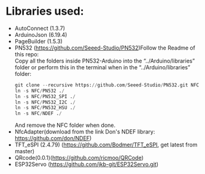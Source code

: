 # Libraries used:

* AutoConnect (1.3.7)
* ArduinoJson (6.19.4)
* PageBuilder (1.5.3)
* PN532 (https://github.com/Seeed-Studio/PN532)Follow the Readme of this repo: 
    <br>Copy all the folders inside PN532-Arduino into the “../Arduino/libraries” folder or perform this in the terminal when in the “../Arduino/libraries” folder:
    <br>
    ```python
    git clone --recursive https://github.com/Seeed-Studio/PN532.git NFC
    ln -s NFC/PN532 ./
    ln -s NFC/PN532_SPI ./
    ln -s NFC/PN532_I2C ./
    ln -s NFC/PN532_HSU ./
    ln -s NFC/NDEF ./
    ```
	And remove the NFC folder when done.
* NfcAdapter(download from the link Don's NDEF library: https://github.com/don/NDEF)
* TFT_eSPI (2.4.79) (https://github.com/Bodmer/TFT_eSPI, get latest from master)
* QRcode(0.0.1)(https://github.com/ricmoo/QRCode)
* ESP32Servo (https://github.com/jkb-git/ESP32Servo.git)


